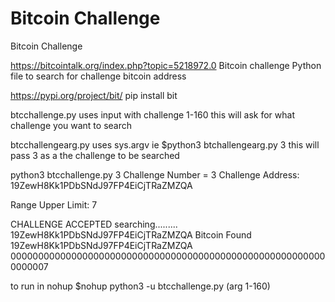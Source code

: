 # Bitcoin Challenge
Bitcoin Challenge 

https://bitcointalk.org/index.php?topic=5218972.0
Bitcoin challenge 
Python file to search for challenge bitcoin address 

https://pypi.org/project/bit/
pip install bit 

btcchallenge.py uses input with challenge 1-160
this will ask for what challenge you want to search

btcchallengearg.py uses sys.argv ie $python3 btchallengearg.py 3 
this will pass 3 as a the challenge to be searched 



python3 btcchallenge.py 3
Challenge Number =  3
Challenge Address:  19ZewH8Kk1PDbSNdJ97FP4EiCjTRaZMZQA

Range Upper Limit:  7

CHALLENGE ACCEPTED
searching.........
19ZewH8Kk1PDbSNdJ97FP4EiCjTRaZMZQA
Bitcoin Found
19ZewH8Kk1PDbSNdJ97FP4EiCjTRaZMZQA
0000000000000000000000000000000000000000000000000000000000000007


to run in nohup $nohup python3 -u btcchallenge.py (arg 1-160)


